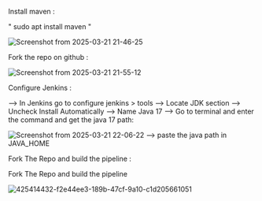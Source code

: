 Install maven : 

" sudo apt install maven "

![Screenshot from 2025-03-21 21-46-25](https://github.com/user-attachments/assets/30458868-8fc8-42b6-b547-9c0b0f5974fb)

Fork the repo on github : 

![Screenshot from 2025-03-21 21-55-12](https://github.com/user-attachments/assets/64bcd0cf-b1c2-41d3-b898-e072e31d6e14)

Configure Jenkins :

--> In Jenkins go to configure jenkins > tools
--> Locate JDK section
--> Uncheck Install Automatically
--> Name Java 17
--> Go to terminal and enter the command and get the java 17 path:

![Screenshot from 2025-03-21 22-06-22](https://github.com/user-attachments/assets/1daefc9b-0557-4054-8cf5-2c6ab32312a5)
--> paste the java path in JAVA_HOME

Fork The Repo and build the pipeline :

Fork The Repo and build the pipeline

![425414432-f2e44ee3-189b-47cf-9a10-c1d205661051](https://github.com/user-attachments/assets/dc7b1a64-d552-4056-9075-e4fa081ff696)
